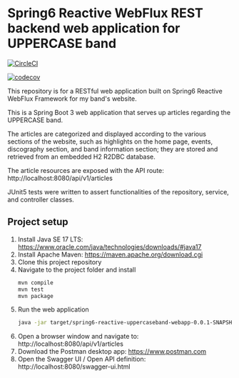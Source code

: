 # Spring6 Reactive WebFlux REST backend web application for UPPERCASE band

[![CircleCI](https://dl.circleci.com/status-badge/img/gh/markdeleon01/spring6-webflux-h2-uppercaseband-webapp/tree/main.svg?style=svg)](https://dl.circleci.com/status-badge/redirect/gh/markdeleon01/spring6-webflux-h2-uppercaseband-webapp/tree/main)

[![codecov](https://codecov.io/github/markdeleon01/spring6-webflux-h2-uppercaseband-webapp/graph/badge.svg?token=M2LUDXXSS1)](https://codecov.io/github/markdeleon01/spring6-webflux-h2-uppercaseband-webapp)

This repository is for a RESTful web application built on Spring6 Reactive WebFlux Framework for my band's website.

This is a Spring Boot 3 web application that serves up articles regarding the UPPERCASE band.

The articles are categorized and displayed according to the various sections of the website,
such as highlights on the home page, events, discography section, and band information section;
they are stored and retrieved from an embedded H2 R2DBC database.

The article resources are exposed with the API route:
http://localhost:8080/api/v1/articles

JUnit5 tests were written to assert functionalities of the repository, service, and controller classes.


## Project setup

1. Install Java SE 17 LTS:
   https://www.oracle.com/java/technologies/downloads/#java17
2. Install Apache Maven:
   https://maven.apache.org/download.cgi
3. Clone this project repository
4. Navigate to the project folder and install
   ```sh
   mvn compile
   mvn test
   mvn package
   ```
5. Run the web application
   ```sh
   java -jar target/spring6-reactive-uppercaseband-webapp-0.0.1-SNAPSHOT.jar
   ```
6. Open a browser window and navigate to: http://localhost:8080/api/v1/articles
7. Download the Postman desktop app:  https://www.postman.com
8. Open the Swagger UI / Open API definition:  http://localhost:8080/swagger-ui.html